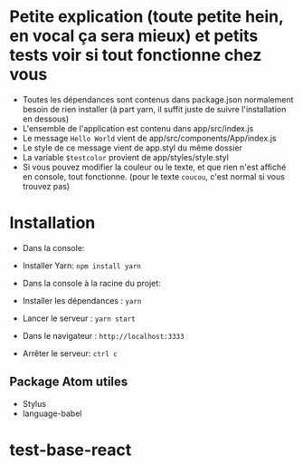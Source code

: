 # Petite explication (toute petite hein, en vocal ça sera mieux) et petits tests voir si tout fonctionne chez vous

* Toutes les dépendances sont contenus dans package.json normalement besoin de rien installer (à part yarn, il suffit juste de suivre l'installation en dessous)
* L'ensemble de l'application est contenu dans app/src/index.js
* Le message `Hello World` vient de app/src/components/App/index.js
* Le style de ce message vient de app.styl du même dossier
* La variable `$testcolor` provient de app/styles/style.styl
* Si vous pouvez modifier la couleur ou le texte, et que rien n'est affiché en console, tout fonctionne. (pour le texte `coucou`, c'est normal si vous trouvez pas)

# Installation

* Dans la console:
* Installer Yarn: `npm install yarn`

* Dans la console à la racine du projet:
* Installer les dépendances : `yarn`
* Lancer le serveur : `yarn start`
* Dans le navigateur : `http://localhost:3333`
* Arrêter le serveur: `ctrl c`

## Package Atom utiles

* Stylus
* language-babel
# test-base-react
